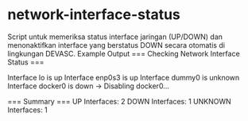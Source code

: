 # network-interface-status
Script untuk memeriksa status interface jaringan (UP/DOWN) dan menonaktifkan interface yang berstatus DOWN secara otomatis di lingkungan DEVASC.
Example Output
=== Checking Network Interface Status ===

Interface lo is up
Interface enp0s3 is up
Interface dummy0 is unknown
Interface docker0 is down
→ Disabling docker0...

=== Summary ===
UP Interfaces: 2
DOWN Interfaces: 1
UNKNOWN Interfaces: 1
